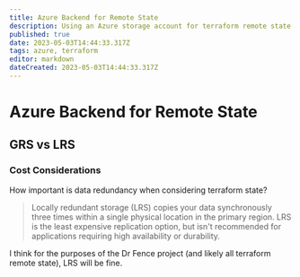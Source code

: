 ```yaml
---
title: Azure Backend for Remote State
description: Using an Azure storage account for terraform remote state. 
published: true
date: 2023-05-03T14:44:33.317Z
tags: azure, terraform
editor: markdown
dateCreated: 2023-05-03T14:44:33.317Z
---
```


# Azure Backend for Remote State	

## GRS vs LRS 

### Cost Considerations

How important is data redundancy when considering terraform state?

> Locally redundant storage (LRS) copies your data synchronously three times within a single physical location in the primary region. LRS is the least expensive replication option, but isn't recommended for applications requiring high availability or durability.

I think for the purposes of the Dr Fence project (and likely all terraform remote state), LRS will be fine. 